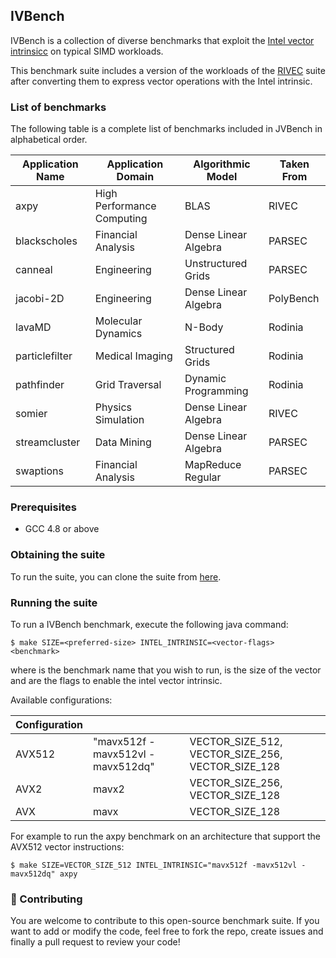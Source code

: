 ## IVBench

IVBench is a collection of diverse benchmarks
that exploit the [Intel vector intrinsicc](https://www.intel.com/content/www/us/en/docs/intrinsics-guide/index.html) on typical SIMD workloads.

This benchmark suite includes a version of the workloads of the
[RIVEC](https://github.com/RALC88/riscv-vectorized-benchmark-suite) suite after
converting them to express vector operations with the Intel intrinsic.


### List of benchmarks

The following table is a complete list of benchmarks included in JVBench in alphabetical order.

| Application Name | Application Domain         | Algorithmic Model    | Taken From |
|------------------|----------------------------|----------------------|------------|
| axpy             | High Performance Computing | BLAS                 | RIVEC      |
| blackscholes     | Financial Analysis         | Dense Linear Algebra | PARSEC     |
| canneal          | Engineering                | Unstructured Grids   | PARSEC     |
| jacobi-2D        | Engineering                | Dense Linear Algebra | PolyBench  |
| lavaMD           | Molecular Dynamics         | N-Body               | Rodinia    |
| particlefilter   | Medical Imaging            | Structured Grids     | Rodinia    |
| pathfinder       | Grid Traversal             | Dynamic Programming  | Rodinia    |
| somier           | Physics Simulation         | Dense Linear Algebra | RIVEC      |
| streamcluster    | Data Mining                | Dense Linear Algebra | PARSEC     |
| swaptions        | Financial Analysis         | MapReduce Regular    | PARSEC     |


### Prerequisites
- GCC 4.8 or above


### Obtaining the suite
To run the suite, you can clone the suite from [here](https://github.com/usi-dag/intel-vectorized-benchmark-suite).


### Running the suite
To run a IVBench benchmark, execute the following java command:
```shell
$ make SIZE=<preferred-size> INTEL_INTRINSIC=<vector-flags> <benchmark>
```
where <benchmarks> is the benchmark name that you wish to run, <preferred-size> is the size of the vector and <vector-flags>
are the flags to enable the intel vector intrinsic.

Available configurations:

| Configuration | <vector-flags>                   | <preferred-size>                                  |
|---------------|----------------------------------|---------------------------------------------------|
| AVX512        | "mavx512f -mavx512vl -mavx512dq" | VECTOR_SIZE_512, VECTOR_SIZE_256, VECTOR_SIZE_128 |
| AVX2          | mavx2                            | VECTOR_SIZE_256, VECTOR_SIZE_128                  |
| AVX           | mavx                             | VECTOR_SIZE_128                                   |

For example to run the axpy benchmark on an architecture that support the AVX512 vector instructions:
```shell
$ make SIZE=VECTOR_SIZE_512 INTEL_INTRINSIC="mavx512f -mavx512vl -mavx512dq" axpy
```


### 🤝 Contributing
You are welcome to contribute to this open-source benchmark suite. If you want to add or modify
the code, feel free to fork the repo, create issues and finally a pull request to review your code!